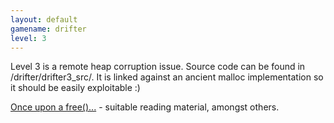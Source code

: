 ```yaml
---
layout: default
gamename: drifter
level: 3
---
```

Level 3 is a remote heap corruption issue. Source code can be found in
/drifter/drifter3_src/. It is linked against an ancient malloc
implementation so it should be easily exploitable :)

[Once upon a free()...][] - suitable reading material, amongst others.

  [Once upon a free()...]: http://www.phrack.org/archives/57/p57-0x09

